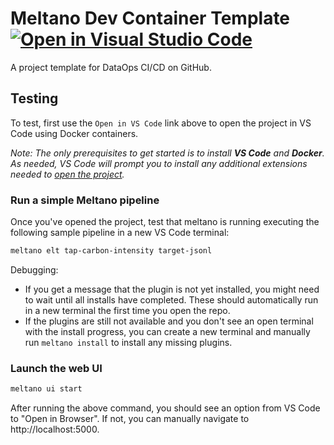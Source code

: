 # Meltano Dev Container Template [![Open in Visual Studio Code](https://open.vscode.dev/badges/open-in-vscode.svg)](https://open.vscode.dev/meltano/meltano-dev-container-template)


A project template for DataOps CI/CD on GitHub.

## Testing

To test, first use the `Open in VS Code` link above to open the project in VS Code using Docker containers.

_Note: The only prerequisites to get started is to install **VS Code** and **Docker**. As needed, VS Code will prompt 
you to install any additional extensions needed to <a href="vscode://ms-vscode-remote.remote-containers/cloneInVolume?url=https%3A%2F%2Fgithub.com%2Fmeltano%2Fmeltano-cicd-lab-template">open the project</a>._

### Run a simple Meltano pipeline

Once you've opened the project, test that meltano is running executing the following sample pipeline
in a new VS Code terminal:

```bash
meltano elt tap-carbon-intensity target-jsonl 
```

Debugging:

- If you get a message that the plugin is not yet installed, you might need to wait until all installs have
  completed. These should automatically run in a new terminal the first time you open the repo.
- If the plugins are still not available and you don't see an open terminal with the install progress, you
  can create a new terminal and manually run `meltano install` to install any missing plugins.

### Launch the web UI

```bash
meltano ui start 
```

After running the above command, you should see an option from VS Code to "Open in Browser". If not, you can manually navigate to http://localhost:5000.
